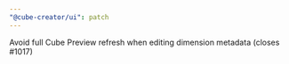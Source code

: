 ```yaml
---
"@cube-creator/ui": patch
---
```


Avoid full Cube Preview refresh when editing dimension metadata (closes #1017)
